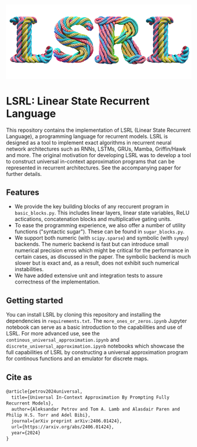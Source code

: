 ![LSRL Logo](lsrl_logo.png)

# LSRL: Linear State Recurrent Language

This repository contains the implementation of LSRL (Linear State Recurrent Language), a programming language for recurrent models.
LSRL is designed as a tool to implement exact algorithms in recurrent neural network architectures such as RNNs, LSTMs, GRUs, Mamba, Griffin/Hawk and more.
The original motivation for developing LSRL was to develop a tool to construct universal in-context approximation programs that can be represented in recurrent architectures.
See the accompanying paper for further details.

## Features

- We provide the key building blocks of any reccurent program in `basic_blocks.py`. This includes linear layers, linear state variables, ReLU actications, concatenation blocks and multiplicative gating units.
- To ease the programming experience, we also offer a number of utility functions ("syntactic sugar"). These can be found in `sugar_blocks.py`.
- We support both numeric (with `scipy.sparse`) and symbolic (with `sympy`) backends. The numeric backend is fast but can introduce small numerical precision erros which might be critical for the performance in certain cases, as discussed in the paper. The symbolic backend is much slower but is exact and, as a result, does not exhibit such numerical instabilities.
- We have added extensive unit and integration tests to assure correctness of the implementation.

## Getting started

You can install LSRL by cloning this repository and installing the dependencies in `requirements.txt`.
The `more_ones_or_zeros.ipynb` Jupyter notebook can serve as a basic introduction to the capabilities and use of LSRL.
For more advanced use, see the `continous_universal_approximation.ipynb` and `discrete_universal_approximation.ipynb` notebooks which showcase the full capabilities of LSRL by constructing a universal approximation program for continous functions and an emulator for discrete maps.

## Cite as

```
@article{petrov2024universal,
  title={Universal In-Context Approximation By Prompting Fully Recurrent Models},
  author={Aleksandar Petrov and Tom A. Lamb and Alasdair Paren and Philip H.S. Torr and Adel Bibi},
  journal={arXiv preprint arXiv:2406.01424},
  url={https://arxiv.org/abs/2406.01424},
  year={2024}
}
```
